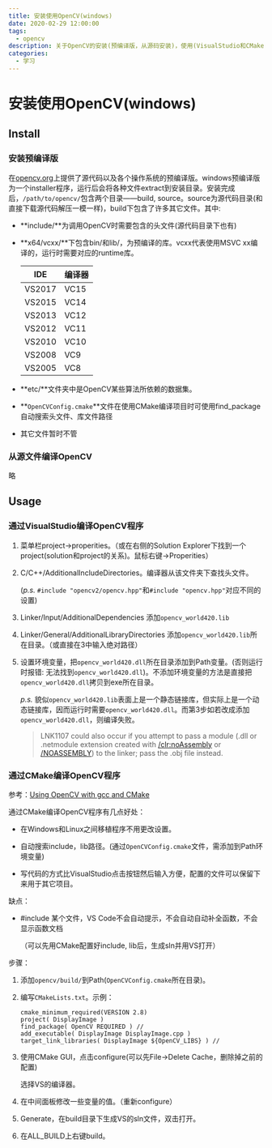 ```yaml
---
title: 安装使用OpenCV(windows)
date: 2020-02-29 12:00:00
tags:
  - opencv
description: 关于OpenCV的安装(预编译版，从源码安装)，使用(VisualStudio和CMake)。
categories:
  - 学习
---
```


# 安装使用OpenCV(windows)

## Install

### 安装预编译版

在[opencv.org](https://opencv.org/releases.html)上提供了源代码以及各个操作系统的预编译版。windows预编译版为一个installer程序，运行后会将各种文件extract到安装目录。安装完成后，`/path/to/opencv/`包含两个目录——build, source。source为源代码目录(和直接下载源代码解压一模一样)，build下包含了许多其它文件。其中:

- **include/**为调用OpenCV时需要包含的头文件(源代码目录下也有)

- **x64/vcxx/**下包含bin/和lib/，为预编译的库。vcxx代表使用MSVC xx编译的，运行时需要对应的runtime库。

  | IDE    | 编译器 |
  | ------ | ------ |
  | VS2017 | VC15   |
  | VS2015 | VC14   |
  | VS2013 | VC12   |
  | VS2012 | VC11   |
  | VS2010 | VC10   |
  | VS2008 | VC9    |
  | VS2005 | VC8    |

- **etc/**文件夹中是OpenCV某些算法所依赖的数据集。

- **`OpenCVConfig.cmake`**文件在使用CMake编译项目时可使用find_package自动搜索头文件、库文件路径

- 其它文件暂时不管

### 从源文件编译OpenCV

  略

## Usage

### 通过VisualStudio编译OpenCV程序

1. 菜单栏project->properities。（或在右侧的Solution Explorer下找到一个project(solution和project的关系)。鼠标右键->Properities）

2. C/C++/AdditionalIncludeDirectories。编译器从该文件夹下查找头文件。

   (*p.s.* `#include "opencv2/opencv.hpp"`和`#include "opencv.hpp"`对应不同的设置)

3. Linker/Input/AdditionalDependencies 添加`opencv_world420.lib`

4. Linker/General/AdditionalLibraryDirectories 添加`opencv_world420.lib`所在目录。（或直接在3中输入绝对路径）

5. 设置环境变量，把`opencv_world420.dll`所在目录添加到Path变量。(否则运行时报错: 无法找到`opencv_world420.dll`)。不添加环境变量的方法是直接把`opencv_world420.dll`拷贝到exe所在目录。

   *p.s.* 貌似`opencv_world420.lib`表面上是一个静态链接库，但实际上是一个动态链接库，因而运行时需要`opencv_world420.dll`。而第3步如若改成添加`opencv_world420.dll`，则编译失败。

   > LNK1107 could also occur if you attempt to pass a module (.dll or .netmodule extension created with [/clr:noAssembly](https://docs.microsoft.com/en-us/cpp/build/reference/clr-common-language-runtime-compilation?view=vs-2019) or [/NOASSEMBLY](https://docs.microsoft.com/en-us/cpp/build/reference/noassembly-create-a-msil-module?view=vs-2019)) to the linker; pass the .obj file instead. 

### 通过CMake编译OpenCV程序

参考：[Using OpenCV with gcc and CMake](https://docs.opencv.org/2.4/doc/tutorials/introduction/linux_gcc_cmake/linux_gcc_cmake.html)

通过CMake编译OpenCV程序有几点好处：

- 在Windows和Linux之间移植程序不用更改设置。

- 自动搜索include，lib路径。(通过`OpenCVConfig.cmake`文件，需添加到Path环境变量)
- 写代码的方式比VisualStudio点击按钮然后输入方便，配置的文件可以保留下来用于其它项目。

缺点：

- #include 某个文件，VS Code不会自动提示，不会自动自动补全函数，不会显示函数文档

  （可以先用CMake配置好include, lib后，生成sln并用VS打开）

步骤：

1. 添加`opencv/build/`到Path(`OpenCVConfig.cmake`所在目录)。

2. 编写`CMakeLists.txt`。示例：

   ```
   cmake_minimum_required(VERSION 2.8)
   project( DisplayImage )
   find_package( OpenCV REQUIRED ) //
   add_executable( DisplayImage DisplayImage.cpp )
   target_link_libraries( DisplayImage ${OpenCV_LIBS} ) //
   ```

3. 使用CMake GUI，点击configure(可以先File->Delete Cache，删除掉之前的配置)

   选择VS的编译器。

4. 在中间面板修改一些变量的值。（重新configure）

5. Generate，在build目录下生成VS的sln文件，双击打开。

6. 在ALL_BUILD上右键build。
